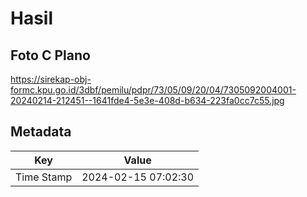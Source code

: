 # Hasil

## Foto C Plano

https://sirekap-obj-formc.kpu.go.id/3dbf/pemilu/pdpr/73/05/09/20/04/7305092004001-20240214-212451--1641fde4-5e3e-408d-b634-223fa0cc7c55.jpg


## Metadata

| Key        | Value               |
| ---------- | ------------------- |
| Time Stamp | 2024-02-15 07:02:30 |



